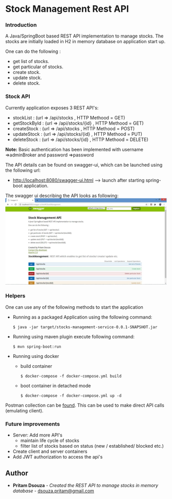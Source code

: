 # Stock Management Rest API 

### Introduction
A Java/SpringBoot based REST API implementation to manage stocks. The stocks are initially loaded in H2 in memory database on application start up.

One can do the following :
* get list of stocks.
* get particular of stocks.
* create stock.
* update stock.
* delete stock.

### Stock API  
Currently application exposes 3 REST API's:
*   stockList : (url => /api/stocks , HTTP Methood = GET)
*   getStockById : (url => /api/stocks/{id} , HTTP Methood = GET)
*   createStock : (url => /api/stocks , HTTP Methood = POST)
*   updateStock : (url => /api/stocks/{id} , HTTP Methood = PUT)
*   deleteStock : (url => /api/stocks/{id} , HTTP Methood = DELETE)

**Note:** Basic authentication has been implemented with username =>adminBroker and password =>password  

The API details can be found on swagger-ui, which can be launched using the following url:  
- [http://localhost:8080/swagger-ui.html](http://localhost:8080/swagger-ui.html) --> launch after starting spring-boot application.

The swagger ui describing the API looks as following:
![alt text](resources/images/swagger-api.JPG "swagger-ui")

### Helpers
One can use any of the following methods to start the application

* Running as a packaged Application using the following command:
    ``` 
    $ java -jar target/stocks-management-service-0.0.1-SNAPSHOT.jar
    ```

* Running using maven plugin execute following command:
    ``` 
    $ mvn spring-boot:run
    ```
* Running using docker  
    - build container
      ``` 
      $ docker-compose -f docker-compose.yml build
      ```
    - boot container in detached mode
      ``` 
      $ docker-compose -f docker-compose.yml up -d
      ```


Postman collection can be [found](resources/postman/stocks-management-api.postman_collection.json).
This can be used to make direct API calls (emulating client).

### Future improvements 
- Server: Add more API's      
    - maintain life cycle of stocks 
    - filter list of stocks based on status (new / established/ blocked etc.)    
- Create client and server containers
- Add JWT authorization to access the api's    

## Author
* **Pritam Dsouza** - *Created the REST API to manage stocks in memory database* - dsouza.pritam@gmail.com